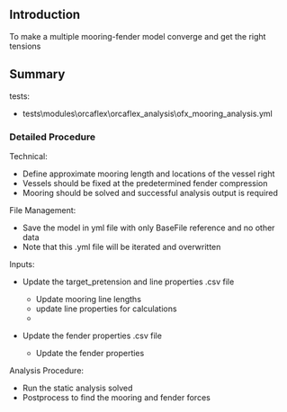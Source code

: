 ## Introduction


To make a multiple mooring-fender model converge and get the right tensions

## Summary


tests:
 -  tests\modules\orcaflex\orcaflex_analysis\ofx_mooring_analysis.yml

### Detailed Procedure

Technical:
- Define approximate mooring length and locations of the vessel right
- Vessels should be fixed at the predetermined fender compression 
- Mooring should be solved and successful analysis output is required

File Management:
- Save the model in yml file with only BaseFile reference and no other data
 - Note that this .yml file will be iterated and overwritten

Inputs:
- Update the target_pretension and line properties .csv file
  - Update mooring line lengths
  - update line properties for calculations
  - 

- Update the fender properties .csv file
  - Update the fender properties

Analysis Procedure:
- Run the static analysis solved
- Postprocess to find the mooring and fender forces
